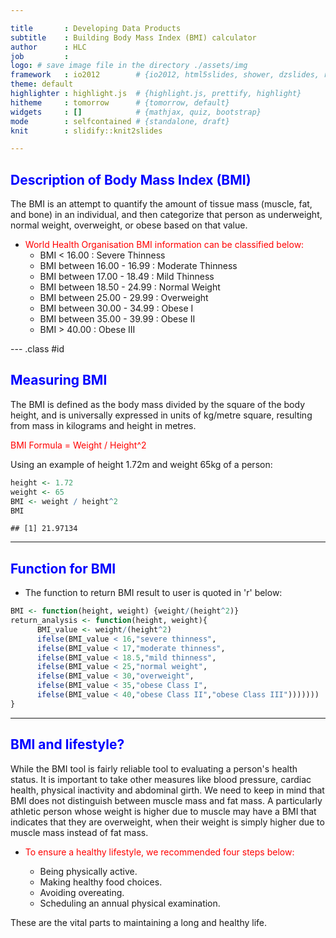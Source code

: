 ```yaml
---

title       : Developing Data Products
subtitle    : Building Body Mass Index (BMI) calculator
author      : HLC
job         :  
logo: # save image file in the directory ./assets/img
framework   : io2012        # {io2012, html5slides, shower, dzslides, revealjs, ...}
theme: default
highlighter : highlight.js  # {highlight.js, prettify, highlight}
hitheme     : tomorrow      # {tomorrow, default}
widgets     : []            # {mathjax, quiz, bootstrap}
mode        : selfcontained # {standalone, draft}
knit        : slidify::knit2slides

---
```


<style>

.title-slide {
  background-color: #FFFFFF; /* #CBE7A5; #EDE0CF; #CA9F9D; */
  /* background-image:url(http://goo.gl/EpXln); */
}

em {
  font-style: italic;
}

strong {
  font-weight: bold;
}

</style>

## <span style="color:blue">Description of Body Mass Index (BMI)</span>

The BMI is an attempt to quantify the amount of tissue mass (muscle, fat, and bone) in an individual, and then categorize that person as underweight, normal weight, overweight, or obese based on that value. 

- <span style="color:red"> World Health Organisation BMI information can be classified below:</span>
    +  BMI < 16.00                 :   Severe Thinness
    +  BMI between 16.00 - 16.99   :   Moderate Thinness
    +  BMI between 17.00 - 18.49   :   Mild Thinness
    +  BMI between 18.50 - 24.99   :   Normal Weight
    +  BMI between 25.00 - 29.99   :   Overweight
    +  BMI between 30.00 - 34.99   :   Obese I
    +  BMI between 35.00 - 39.99   :   Obese II
    +  BMI > 40.00                 :   Obese III

--- .class #id 

## <span style="color:blue">Measuring BMI</span>

The BMI is defined as the body mass divided by the square of the body height, and is universally expressed in units of kg/metre square, resulting from mass in kilograms and height in metres.

<span style="color:red">BMI Formula = Weight / Height\^2</span>

Using an example of height 1.72m and weight 65kg of a person:

```r
height <- 1.72
weight <- 65
BMI <- weight / height^2
BMI
```

```
## [1] 21.97134
```


---

## <span style="color:blue">Function for BMI</span>

- The function to return BMI result to user is quoted in 'r' below:

```r
BMI <- function(height, weight) {weight/(height^2)}
return_analysis <- function(height, weight){
      BMI_value <- weight/(height^2)
      ifelse(BMI_value < 16,"severe thinness",
      ifelse(BMI_value < 17,"moderate thinness",
      ifelse(BMI_value < 18.5,"mild thinness",
      ifelse(BMI_value < 25,"normal weight",
      ifelse(BMI_value < 30,"overweight",
      ifelse(BMI_value < 35,"obese Class I",
      ifelse(BMI_value < 40,"obese Class II","obese Class III")))))))
}
```


---

## <span style="color:blue">BMI and lifestyle?</span>

While the BMI tool is fairly reliable tool to evaluating a person's health status. It is important to take other measures like blood pressure, cardiac health, physical inactivity and abdominal girth. We need to keep in mind that BMI does not distinguish between muscle mass and fat mass. A particularly athletic person whose weight is higher due to muscle may have a BMI that indicates that they are overweight, when their weight is simply higher due to muscle mass instead of fat mass.

- <span style="color:red">To ensure a healthy lifestyle, we recommended four steps below:</span>

    + Being physically active.
    + Making healthy food choices.
    + Avoiding overeating.
    + Scheduling an annual physical examination.

These are the vital parts to maintaining a long and healthy life.
